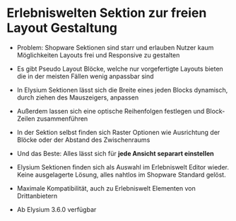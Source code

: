 # Erlebniswelten Sektion zur freien Layout Gestaltung

- Problem: Shopware Sektionen sind starr und erlauben Nutzer kaum Möglichkeiten Layouts frei und Responsive zu gestalten
- Es gibt Pseudo Layout Blöcke, welche nur vorgefertigte Layouts bieten die in der meisten Fällen wenig anpassbar sind
- In Elysium Sektionen lässt sich die Breite eines jeden Blocks dynamisch, durch ziehen des Mauszeigers, anpassen 
- Außerdem lassen sich eine optische Reihenfolgen festlegen und Block-Zeilen zusammenführen
- In der Sektion selbst finden sich Raster Optionen wie Ausrichtung der Blöcke oder der Abstand des Zwischenraums
- Und das Beste: Alles lässt sich für **jede Ansicht separart einstellen**

- Elysium Sektionen finden sich als Auswahl im Erlebniswelt Editor wieder. Keine ausgelagerte Lösung, alles nahtlos im Shopware Standard gelöst.
- Maximale Kompatibilität, auch zu Erlebniswelt Elementen von Drittanbietern 
- Ab Elysium 3.6.0 verfügbar